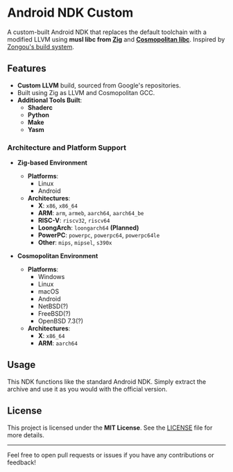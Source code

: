 # Android NDK Custom

A custom-built Android NDK that replaces the default toolchain with a modified LLVM using **musl libc from [Zig](https://ziglang.org)** and **[Cosmopolitan libc](https://justine.lol/cosmopolitan)**. Inspired by [Zongou's build system](https://github.com/zongou/build/tree/main/.github/workflows).

## Features

- **Custom LLVM** build, sourced from Google's repositories.
- Built using Zig as LLVM and Cosmopolitan GCC.
- **Additional Tools Built**:
  - **Shaderc**
  - **Python**
  - **Make**
  - **Yasm**

### Architecture and Platform Support

- **Zig-based Environment**
  - **Platforms**:
    - Linux
    - Android
  - **Architectures**:
    - **X**: `x86`, `x86_64`
    - **ARM**: `arm`, `armeb`, `aarch64`, `aarch64_be`
    - **RISC-V**: `riscv32`, `riscv64`
    - **LoongArch**: `loongarch64` **(Planned)**
    - **PowerPC**: `powerpc`, `powerpc64`, `powerpc64le`
    - **Other**: `mips`, `mipsel`, `s390x`

- **Cosmopolitan Environment**
  - **Platforms**:
    - Windows
    - Linux
    - macOS
    - Android
    - NetBSD(?)
    - FreeBSD(?)
    - OpenBSD 7.3(?)
  - **Architectures**:
    - **X**: `x86_64`
    - **ARM**: `aarch64`

## Usage

This NDK functions like the standard Android NDK. Simply extract the archive and use it as you would with the official version.

## License

This project is licensed under the **MIT License**. See the [LICENSE](LICENSE) file for more details.

---

Feel free to open pull requests or issues if you have any contributions or feedback!
